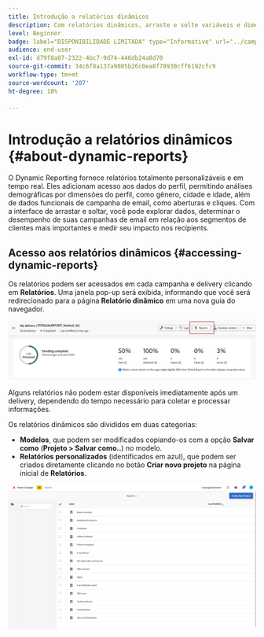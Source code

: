 ```yaml
---
title: Introdução a relatórios dinâmicos
description: Com relatórios dinâmicos, arraste e solte variáveis e dimensões em seu ambiente de forma livre e analise o sucesso de suas campanhas.
level: Beginner
badge: label="DISPONIBILIDADE LIMITADA" type="Informative" url="../campaign-standard-migration-home.md" tooltip="Restrito a usuários migrados do Campaign Standard"
audience: end-user
exl-id: d79f8a07-2322-4bc7-9d74-446db24a8d70
source-git-commit: 34c6f8a137a9085b26c0ea8f78930cff6192cfc9
workflow-type: tm+mt
source-wordcount: '207'
ht-degree: 18%

---
```


# Introdução a relatórios dinâmicos {#about-dynamic-reports}

O Dynamic Reporting fornece relatórios totalmente personalizáveis e em tempo real. Eles adicionam acesso aos dados do perfil, permitindo análises demográficas por dimensões do perfil, como gênero, cidade e idade, além de dados funcionais de campanha de email, como aberturas e cliques. Com a interface de arrastar e soltar, você pode explorar dados, determinar o desempenho de suas campanhas de email em relação aos segmentos de clientes mais importantes e medir seu impacto nos recipients.

## Acesso aos relatórios dinâmicos {#accessing-dynamic-reports}

Os relatórios podem ser acessados em cada campanha e delivery clicando em **Relatórios**. Uma janela pop-up será exibida, informando que você será redirecionado para a página **Relatório dinâmico** em uma nova guia do navegador.

![](assets/campaign_reports_access.png)

Alguns relatórios não podem estar disponíveis imediatamente após um delivery, dependendo do tempo necessário para coletar e processar informações.

Os relatórios dinâmicos são divididos em duas categorias:

* **Modelos**, que podem ser modificados copiando-os com a opção **Salvar como** (**Projeto > Salvar como..**) no modelo.
* **Relatórios personalizados** (identificados em azul), que podem ser criados diretamente clicando no botão **Criar novo projeto** na página inicial de **Relatórios**.

![](assets/dynamic_report_overview.png)
